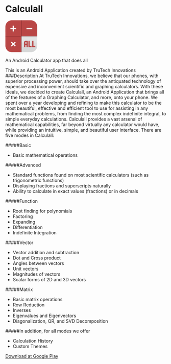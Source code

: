 # Calculall
<img src="https://raw.githubusercontent.com/AlstonLin/Calculall/master/app/src/main/res/drawable/ic_launcher.png" width="100px"/>

An Android Calculator app that does all

This is an Android Application created by TruTech Innovations <br>
###Description
At TruTech Innovations, we believe that our phones, with superior processing power, should take over the antiquated technology of expensive and inconvenient scientific and graphing calculators. With these ideals, we decided to create Calculall, an Android Application that brings all of the features of a Graphing Calculator, and more, onto your phone. We spent over a year developing and refining to make this calculator to be the most beautiful, effective and efficient tool to use for assisting in any mathematical problems, from finding the most complex indefinite integral, to simple everyday calculations.
Calculall provides a vast arsenal of mathematical capabilities, far beyond virtually any calculator would have, while providing an intuitive, simple, and beautiful user interface. There are five modes in Calculall:

#####Basic
- Basic mathematical operations

#####Advanced
- Standard functions found on most scientific calculators (such as trigonometric functions)
- Displaying fractions and superscripts naturally
- Ability to calculate in exact values (fractions) or in decimals

#####Function
- Root finding for polynomials
- Factoring
- Expanding 
- Differentiation
- Indefinite Integration

#####Vector
- Vector addition and subtraction
- Dot and Cross product
- Angles between vectors
- Unit vectors
- Magnitudes of vectors
- Scalar forms of 2D and 3D vectors

#####Matrix
- Basic matrix operations
- Row Reduction
- Inverses
- Eigenvalues and Eigenvectors
- Diagonalization, QR, and SVD Decomposition

#####In addition, for all modes we offer
- Calculation History
- Custom Themes

[Download at Google Play](https://play.google.com/store/apps/details?id=com.trutechinnovations.calculall)
